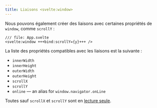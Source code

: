 ```yaml
---
title: Liaisons <svelte:window>
---
```


Nous pouvons également créer des liaisons avec certaines propriétés de `window`, comme `scrollY` :

```svelte
/// file: App.svelte
<svelte:window +++bind:scrollY={y}+++ />
```

La liste des propriétés compatibles avec les liaisons est la suivante :

- `innerWidth`
- `innerHeight`
- `outerWidth`
- `outerHeight`
- `scrollX`
- `scrollY`
- `online` — an alias for `window.navigator.onLine`

Toutes sauf `scrollX` et `scrollY` sont en <span class="vo">[lecture seule](SVELTE_SITE_URL/docs/development#readonly)</span>.
